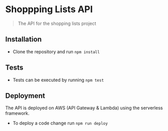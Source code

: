# Shoppping Lists API

> The API for the shopping lists project

## Installation

- Clone the repository and run `npm install`

## Tests

- Tests can be executed by running `npm test`

## Deployment

The API is deployed on AWS (API Gateway & Lambda) using the serverless framework.

- To deploy a code change run `npm run deploy`
